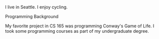 I live in Seattle. I enjoy cycling.

Programming Background

My favorite project in CS 165 was programming Conway's Game of Life.
I took some programming courses as part of my undergraduate degree.
